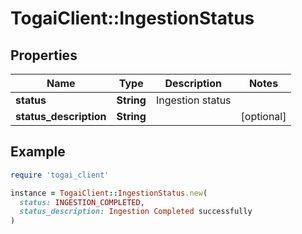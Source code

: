 # TogaiClient::IngestionStatus

## Properties

| Name | Type | Description | Notes |
| ---- | ---- | ----------- | ----- |
| **status** | **String** | Ingestion status |  |
| **status_description** | **String** |  | [optional] |

## Example

```ruby
require 'togai_client'

instance = TogaiClient::IngestionStatus.new(
  status: INGESTION_COMPLETED,
  status_description: Ingestion Completed successfully
)
```

